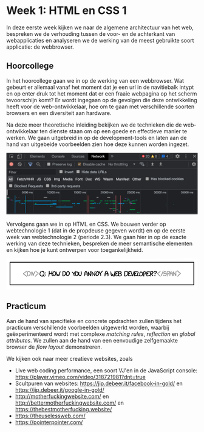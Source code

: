 # Week 1: HTML en CSS 1

In deze eerste week kijken we naar de algemene architectuur van het web, bespreken we de verhouding tussen de voor- en de achterkant van webapplicaties en analyseren we de werking van de meest gebruikte soort applicatie: de webbrowser.

## Hoorcollege

In het hoorcollege gaan we in op de werking van een webbrowser. Wat gebeurt er allemaal vanaf het moment dat je een url in de navitiebalk intypt en op enter druk tot het moment dat er een fraaie webpagina op het scherm tevoorschijn komt? Er wordt ingegaan op de gevolgen die deze ontwikkeling heeft voor de web-ontwikkelaar, hoe om te gaan met verschillende soorten browsers en een diversiteit aan hardware.

Na deze meer theoretische inleiding bekijken we de technieken die de web-ontwikkelaar ten dienste staan om op een goede en effectieve manier te werken. We gaan uitgebreid in op de development-tools en laten aan de hand van uitgebeide voorbeelden zien hoe deze kunnen worden ingezet.

![De developer-tools in Google Chrome](../imgs/developer-tools.png)

Vervolgens gaan we in op HTML en CSS. We bouwen verder op webtechnologie 1 (dat in de propdeuse gegeven wordt) en op de eerste week van webtechnologie 2 (periode 2.3). We gaan hier in op de exacte werking van deze technieken, bespreken de meer semantische elementen en kijken hoe je kunt ontwerpen voor toegankelijkheid. 

![How do you annoy a web developer? xkcd 1144](../imgs/annoy.png)

 
## Practicum

Aan de hand van specifieke en concrete opdrachten zullen tijdens het practicum verschillende voorbeelden uitgewerkt worden, waarbij geëxperimenteerd wordt met complexe *matching rules*, *reflection* en *global attributes*. We zullen aan de hand van een eenvoudige zelfgemaakte browser de *flow layout* demonstreren.

We kijken ook naar meer creatieve websites, zoals 

- Live web coding performance, een soort VJ'en in de JavaScript console: https://player.vimeo.com/video/318721981?dnt=true
- Scultpuren van websites: https://jip.debeer.it/facebook-in-gold/ en https://jip.debeer.it/google-in-gold/
- http://motherfuckingwebsite.com/ en http://bettermotherfuckingwebsite.com/ en https://thebestmotherfucking.website/
- https://theuselessweb.com/
- https://pointerpointer.com/
